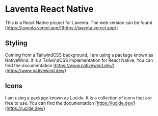# Laventa React Native

This is a React Native project for Laventa. The web version can be found [https://laventa.vercel.app/](https://laventa.vercel.app/)

## Styling

Coming from a TailwindCSS background, I am using a package known as NativeWind. It is a TailwindCSS implementation for React Native. You can find the documentation [https://www.nativewind.dev/](https://www.nativewind.dev/)

## Icons

I am using a package known as Lucide. It is a collection of icons that are free to use. You can find the documentation [https://lucide.dev/](https://lucide.dev/)
